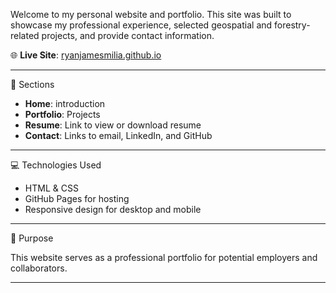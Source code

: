 Welcome to my personal website and portfolio. This site was built to showcase my professional experience, selected geospatial and forestry-related projects, and provide contact information.

🌐 **Live Site**: [ryanjamesmilia.github.io](https://ryanjamesmilia.github.io)

---

📁 Sections

- **Home**: introduction
- **Portfolio**: Projects
- **Resume**: Link to view or download resume
- **Contact**: Links to email, LinkedIn, and GitHub

---

💻 Technologies Used

- HTML & CSS
- GitHub Pages for hosting
- Responsive design for desktop and mobile

---

🔅 Purpose

This website serves as a professional portfolio for potential employers and collaborators.

---
